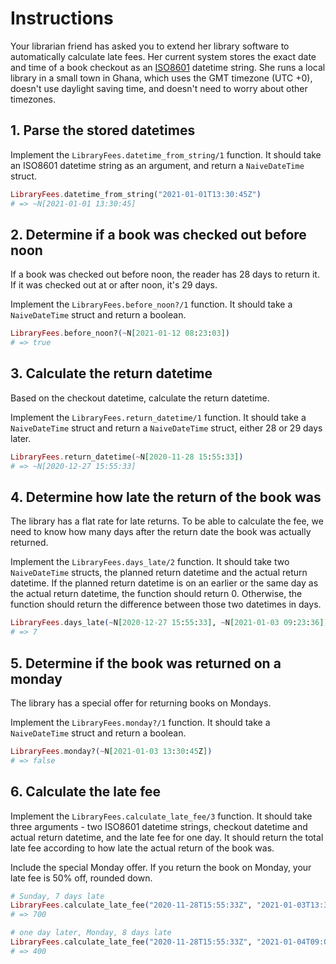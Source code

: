 # Instructions

Your librarian friend has asked you to extend her library software to automatically calculate late fees.
Her current system stores the exact date and time of a book checkout as an [ISO8601](https://en.wikipedia.org/wiki/ISO_8601) datetime string.
She runs a local library in a small town in Ghana, which uses the GMT timezone (UTC +0), doesn't use daylight saving time, and doesn't need to worry about other timezones.

## 1. Parse the stored datetimes

Implement the `LibraryFees.datetime_from_string/1` function. It should take an ISO8601 datetime string as an argument, and return a `NaiveDateTime` struct.

```elixir
LibraryFees.datetime_from_string("2021-01-01T13:30:45Z")
# => ~N[2021-01-01 13:30:45]
```

## 2. Determine if a book was checked out before noon

If a book was checked out before noon, the reader has 28 days to return it. If it was checked out at or after noon, it's 29 days.

Implement the `LibraryFees.before_noon?/1` function. It should take a `NaiveDateTime` struct and return a boolean.

```elixir
LibraryFees.before_noon?(~N[2021-01-12 08:23:03])
# => true
```

## 3. Calculate the return datetime

Based on the checkout datetime, calculate the return datetime.

Implement the `LibraryFees.return_datetime/1` function. It should take a `NaiveDateTime` struct and return a `NaiveDateTime` struct, either 28 or 29 days later.

```elixir
LibraryFees.return_datetime(~N[2020-11-28 15:55:33])
# => ~N[2020-12-27 15:55:33]
```

## 4. Determine how late the return of the book was

The library has a flat rate for late returns. To be able to calculate the fee, we need to know how many days after the return date the book was actually returned.

Implement the `LibraryFees.days_late/2` function. It should take two `NaiveDateTime` structs, the planned return datetime and the actual return datetime. If the planned return datetime is on an earlier or the same day as the actual return datetime, the function should return 0. Otherwise, the function should return the difference between those two datetimes in days.

```elixir
LibraryFees.days_late(~N[2020-12-27 15:55:33], ~N[2021-01-03 09:23:36])
# => 7
```

## 5. Determine if the book was returned on a monday

The library has a special offer for returning books on Mondays.

Implement the `LibraryFees.monday?/1` function. It should take a `NaiveDateTime` struct and return a boolean.

```elixir
LibraryFees.monday?(~N[2021-01-03 13:30:45Z])
# => false
```

## 6. Calculate the late fee

Implement the `LibraryFees.calculate_late_fee/3` function. It should take three arguments - two ISO8601 datetime strings, checkout datetime and actual return datetime, and the late fee for one day. It should return the total late fee according to how late the actual return of the book was.

Include the special Monday offer. If you return the book on Monday, your late fee is 50% off, rounded down.

```elixir
# Sunday, 7 days late
LibraryFees.calculate_late_fee("2020-11-28T15:55:33Z", "2021-01-03T13:30:45Z", 100)
# => 700

# one day later, Monday, 8 days late
LibraryFees.calculate_late_fee("2020-11-28T15:55:33Z", "2021-01-04T09:02:11Z", 100)
# => 400
```
